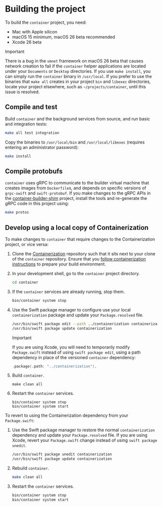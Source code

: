 # Building the project

To build the `container` project, you need:

- Mac with Apple silicon
- macOS 15 minimum, macOS 26 beta recommended
- Xcode 26 beta

> [!IMPORTANT]
> There is a bug in the `vmnet` framework on macOS 26 beta that causes network creation to fail if the `container` helper applications are located under your `Documents` or `Desktop` directories. If you use `make install`, you can simply run the `container` binary in `/usr/local`. If you prefer to use the binaries that `make all` creates in your project `bin` and `libexec` directories, locate your project elsewhere, such as `~/projects/container`, until this issue is resolved.

## Compile and test

Build `container` and the background services from source, and run basic and integration tests:

```bash
make all test integration
```

Copy the binaries to `/usr/local/bin` and `/usr/local/libexec` (requires entering an administrator password):

```bash
make install
```

## Compile protobufs

`container` uses gRPC to communicate to the builder virtual machine that creates images from `Dockerfile`s, and depends on specific versions of `grpc-swift` and `swift-protobuf`. If you make changes to the gRPC APIs in the [container-builder-shim](https://github.com/apple/container-builder-shim) project, install the tools and re-generate the gRPC code in this project using:

```bash
make protos
```

## Develop using a local copy of Containerization

To make changes to `container` that require changes to the Containerization project, or vice versa:

1. Clone the [Containerization](https://github.com/apple/containerization) repository such that it sits next to your clone
of the `container` repository. Ensure that you [follow containerization instructions](https://github.com/apple/containerization/blob/main/README.md#prepare-to-build-package)
to prepare your build environment.

2. In your development shell, go to the `container` project directory.

    ```bash
    cd container
    ```

3. If the `container` services are already running, stop them.

    ```bash
    bin/container system stop
    ```

4. Use the Swift package manager to configure use your local `containerization` package and update your `Package.resolved` file.

    ```bash
    /usr/bin/swift package edit --path ../containerization containerization
    /usr/bin/swift package update containerization
    ```

    > [!IMPORTANT]
    > If you are using Xcode, you will need to temporarily modify `Package.swift` instead of using `swift package edit`, using a path dependency in place of the versioned `container` dependency:
    >
    >    ```swift
    >    .package(.path: "../containerization"),
    >    ```
5. Build `container`.

    ```
    make clean all
    ```

6. Restart the `container` services.

    ```
    bin/container system stop
    bin/container system start
    ```

To revert to using the Containerization dependency from your `Package.swift`:

1. Use the Swift package manager to restore the normal `containerization` dependency and update your `Package.resolved` file. If you are using Xcode, revert your `Package.swift` change instead of using `swift package unedit`.

    ```bash
    /usr/bin/swift package unedit containerization
    /usr/bin/swift package update containerization
    ```

2. Rebuild `container`.

    ```bash
    make clean all
    ```

3. Restart the `container` services.

    ```bash
    bin/container system stop
    bin/container system start
    ```
